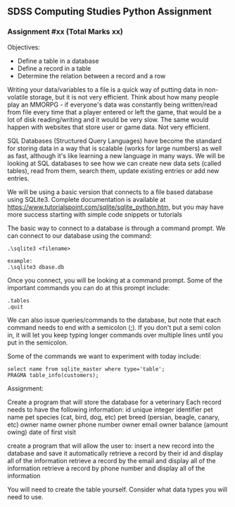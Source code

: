 ## SDSS Computing Studies Python Assignment
### Assignment #xx (Total Marks xx)

Objectives:
* Define a table in a database
* Define a record in a table
* Determine the relation between a record and a row


Writing your data/variables to a file is a quick way of putting data in non-volatile storage, but it is not very efficient.  Think about how many people play an MMORPG - if everyone's data was constantly being written/read from file every time that a player entered or left the game, that would be a lot of disk reading/writing and it would be very slow.  The same would happen with websites that store user or game data.  Not very efficient.

SQL Databases (Structured Query Languages) have become the standard for storing data in a way that is scalable (works for large numbers) as well as fast, although it's like learning a new language in many ways.  We will be looking at SQL databases to see how we can create new data sets (called tables), read from them, search them, update existing entries or add new entries.

We will be using a basic version that connects to a file based database using SQLite3.  Complete documentation is available at https://www.tutorialspoint.com/sqlite/sqlite_python.htm, but you may have more success starting with simple code snippets or tutorials

The basic way to connect to a database is through a command prompt.  We can connect to our database using the command:

```
.\sqlite3 <filename>

example:
.\sqlite3 dbase.db
```

Once you connect, you will be looking at a command prompt. Some of the important commands you can do at this prompt include:

```
.tables
.quit
```

We can also issue queries/commands to the database, but note that each command needs to end with a semicolon (;).  If you don't put a semi colon in, it will let you keep typing longer commands over multiple lines until you put in the semicolon.

Some of the commands we want to experiment with today include:
```
select name from sqlite_master where type='table';
PRAGMA table_info(customers);
```


Assignment:

Create a program that will store the database for a veterinary
Each record needs to have the following information:
id unique integer identifier
pet name
pet species (cat, bird, dog, etc)
pet breed (persian, beagle, canary, etc)
owner name
owner phone number
owner email
owner balance (amount owing)
date of first visit

create a program that will allow the user to:
insert a new record into the database and save it automatically
retrieve a record by their id and display all of the information
retrieve a record by the email and display all of the information
retrieve a record by phone number and display all of the information

You will need to create the table yourself. Consider what data types you will
need to use.

